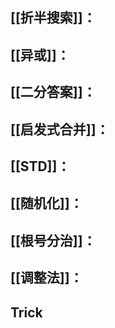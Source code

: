 
## [[折半搜索]]：

## [[异或]]：

## [[二分答案]]：

## [[启发式合并]]：

## [[STD]]：

## [[随机化]]：

## [[根号分治]]：

## [[调整法]]：

## Trick

